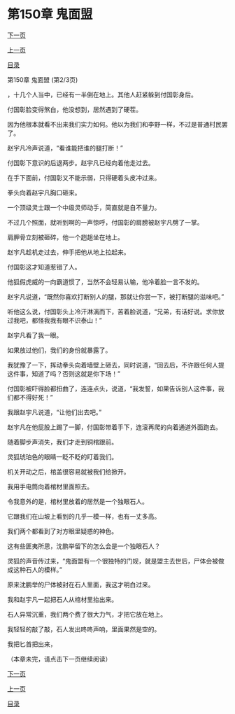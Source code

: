 <h1>第150章   鬼面盟</h1>
            <div><p><a href="./0449_%E7%AC%AC150%E7%AB%A0_%E9%AC%BC%E9%9D%A2%E7%9B%9F.md">下一页</a></p><p><a href="./0447_%E7%AC%AC150%E7%AB%A0_%E9%AC%BC%E9%9D%A2%E7%9B%9F.md">上一页</a></p><p><a href="../">目录</a></p></div>
            <div><p>第150章   鬼面盟 (第2/3页)</p><p>，十几个人当中，已经有一半倒在地上。其他人赶紧躲到付国彰身后。</p><p>付国彰脸变得煞白，他没想到，居然遇到了硬茬。</p><p>因为他根本就看不出来我们实力如何。他以为我们和李野一样，不过是普通村民罢了。</p><p>赵宇凡冷声说道，“看谁能把谁的腿打断！”</p><p>付国彰下意识的后退两步。赵宇凡已经向着他走过去。</p><p>在手下面前，付国彰又不能示弱，只得硬着头皮冲过来。</p><p>拳头向着赵宇凡胸口砸来。</p><p>一个顶级灵士跟一个中级灵师动手，简直就是自不量力。</p><p>不过几个照面，就听到啊的一声惊呼，付国彰的肩膀被赵宇凡劈了一掌。</p><p>肩胛骨立刻被砸碎，他一个趔趄坐在地上。</p><p>赵宇凡趁机走过去，伸手把他从地上拉起来。</p><p>付国彰这才知道惹错了人。</p><p>他狐假虎威的一向霸道惯了，当然不会轻易认输，他冷着脸一言不发的。</p><p>赵宇凡说道，“既然你喜欢打断别人的腿，那就让你尝一下，被打断腿的滋味吧。”</p><p>听他这么说，付国彰头上冷汗淋漓而下，苦着脸说道，“兄弟，有话好说。求你放过我吧，都怪我我有眼不识泰山！”</p><p>赵宇凡看了我一眼。</p><p>如果放过他们，我们的身份就暴露了。</p><p>我犹豫了一下，挥动拳头向着墙壁上砸去，同时说道，“回去后，不许跟任何人提这件事，知道了吗？否则这就是你下场！”</p><p>付国彰被吓得脸都扭曲了，连连点头，说道，“我发誓，如果告诉别人这件事，我们都不得好死！”</p><p>我跟赵宇凡说道，“让他们出去吧。”</p><p>赵宇凡在他屁股上踢了一脚，付国彰带着手下，连滚再爬的向着通道外面跑去。</p><p>随着脚步声消失，我们才走到铜棺跟前。</p><p>灵狐琥珀色的眼睛一眨不眨的盯着我们。</p><p>机关开动之后，棺盖很容易就被我们给掀开。</p><p>我用手电筒向着棺材里面照去。</p><p>令我意外的是，棺材里放着的居然是一个独眼石人。</p><p>它跟我们在山坡上看到的几乎一模一样，也有一丈多高。</p><p>我们两个都看到了对方眼里疑惑的神色。</p><p>这有些匪夷所思，沈鹏举留下的怎么会是一个独眼石人？</p><p>灵狐的声音传过来，“鬼面盟有一个很独特的门规，就是盟主去世后，尸体会被做成这种石人的模样。”</p><p>原来沈鹏举的尸体被封在石人里面，我这才明白过来。</p><p>我和赵宇凡一起把石人从棺材里抬出来。</p><p>石人异常沉重，我们两个费了很大力气，才把它放在地上。</p><p>我轻轻的敲了敲，石人发出咚咚声响，里面果然是空的。</p><p>我把匕首把出来，</p><p>（本章未完，请点击下一页继续阅读）</p></div>
            <div><p><a href="./0449_%E7%AC%AC150%E7%AB%A0_%E9%AC%BC%E9%9D%A2%E7%9B%9F.md">下一页</a></p><p><a href="./0447_%E7%AC%AC150%E7%AB%A0_%E9%AC%BC%E9%9D%A2%E7%9B%9F.md">上一页</a></p><p><a href="../">目录</a></p></div>